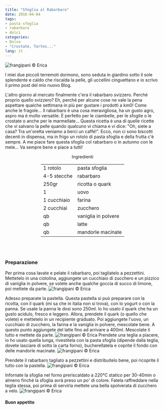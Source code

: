 ```yaml
---
title: "Sfoglia al Rabarbaro"
date: 2016-04-04
tags:
- pasta sfoglia
- rabarbaro
- dolci
categories:
- Dolce
- "Crostate, Tartes..."
lang: it
---
```

![](header.jpg "frangipani © Erica")

I miei due piccoli terremoti dormono, sono seduta in giardino sotto il sole splendente e caldo che riscalda la pelle, gli uccellini cinguettano e io scrivo il primo post del mio nuovo Blog.

L'altro giorno al mercato finalmente c'era il rabarbaro svizzero. Perché proprio quello svizzero? Eh, perché per alcune cose ne vale la pena aspettare qualche settimana in più per gustare i prodotti a km0! Come anche le fragole... Il rabarbaro è una cosa meravigliosa, ha un gusto agro, aspro ma è molto versatile. È perfetto per le ciambelle, per le sfoglie o le crostate o anche per le marmellate... Questa ricetta è una di quelle ricette che vi salvano la pelle quando qualcuno vi chiama e vi dice: "Oh, siete a casa? Tra un'oretta veniamo a berci un caffé!". Ecco, non ci sono biscotti decenti in dispensa, ma in frigo un rotolo di pasta sfoglia e della frutta c'è sempre. A me piace fare questa sfoglia col rabarbaro o in autunno con le mele... Va sempre bene e piace a tutti!


<div id="wrapper" style="text-align: center">
  <div id="yourdiv" style="display: inline-block;">
    <div class="ingredients">
      <div class="ingredients-title">Ingredienti</div>
      <table>
        <tbody>
          <tr>
          </tr>
          <tr>
            <td>1 rotolo</td>
            <td>pasta sfoglia</td>
          </tr>
          <tr>
            <td>4-5 stecche</td>
            <td>rabarbaro</td>
          </tr>
          <tr>
            <td>250gr</td>
            <td>ricotta o quark</td>
          </tr>
          <tr>
            <td>1</td>
            <td>uovo</td>
          </tr>
          <tr>
            <td>1 cucchiaio</td>
            <td>farina</td>
          </tr>
          <tr>
            <td>2 cucchiai</td>
            <td>zucchero </td>
          </tr>
          <tr>
            <td>qb</td>
            <td>vaniglia in polvere</td>
          </tr>
          <tr>
            <td>qb</td>
            <td>latte</td>
          </tr>
          <tr>
            <td>qb</td>
            <td>mandorle macinate</td>
          </tr>     
          </tr>
        </tbody>
      </table>
      <br></br>
    </div>
  </div>
</div>


<h3>
  <font color="grey">
    <i class="fa fa-cogs"></i>
  </font> Preparazione
</h3>

Per prima cosa lavate e pelate il rabarbaro, poi tagliatelo a pezzettini. Mettetelo in una ciotolina, aggiungete un cucchiaio di zucchero e un pizzico di vaniglia in polvere, se volete anche qualche goccia di succo di limone, poi mettete da parte.
![](rabarbaro.jpg "frangipani © Erica")

Adesso preparate la pastella. Questa pastella si può preparare con la ricotta, con il quark (mi sa che in italia non si trova), con lo yogurt o con la panna. Se usate la panna le dosi sono 250ml. Io ho usato il quark che ha un gusto acidulo, fresco e leggero. Allora, prendete il quark (o quello che volete) e mettetelo in un recipiente graduato. Poi aggiungete l'uovo, un cucchiaio di zucchero, la farina e la vaniglia in polvere, mescolate bene. A questo punto aggiungete del latte fino ad arrivare a 400ml. Mescolate il tutto e mettete da parte.
![](pastella.jpg "frangipani © Erica")
Prendete una teglia a piacere, io ho usato quella lunga, rivestitela con la pasta sfoglia (dipende dalla teglia, dovete lasciare di sotto la carta forno), bucherellatela e coprite il fondo con delle mandorle macinate.
![](teglia1.jpg "frangipani © Erica")

Prendete il rabarbaro tagliato a pezzettini e distribuitelo bene, poi ricoprite il tutto con la pastella.
![](teglia2.jpg "frangipani © Erica")

Infornate la sfoglia nel forno preriscaldato a 220°C statico per 30-40min o almeno finché la sfoglia avrà preso un po' di colore. Fatela raffreddare nella teglia stessa, poi prima di servirla mettete una bella spolverata di zucchero a velo.
![](risultato.jpg "frangipani © Erica")


<h4>Buon appetito
  <font color="red">
    <i class="fa fa-smile-o"></i>
  </font>
</h4>
